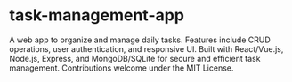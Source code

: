 # task-management-app
A web app to organize and manage daily tasks. Features include CRUD operations, user authentication, and responsive UI. Built with React/Vue.js, Node.js, Express, and MongoDB/SQLite for secure and efficient task management. Contributions welcome under the MIT License.
